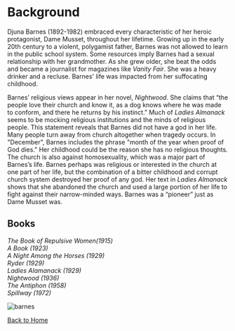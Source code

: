 # Background 

Djuna Barnes (1892-1982) embraced every characteristic of her heroic protagonist, Dame Musset, throughout her lifetime. Growing up in the early 20th century to a violent, polygamist father, Barnes was not allowed to learn in the public school system. Some resources imply Barnes had a sexual relationship with her grandmother. As she grew older, she beat the odds and became a journalist for magazines like _Vanity Fair_. She was a heavy drinker and a recluse. Barnes' life was impacted from her suffocating childhood. 

Barnes’ religious views appear in her novel, _Nightwood_. She claims that “the people love their church and know it, as a dog knows where he was made to conform, and there he returns by his instinct.” Much of _Ladies Almanack_ seems to be mocking religious institutions and the minds of religious people. This statement reveals that Barnes did not have a god in her life. Many people turn away from church altogether when tragedy occurs. In "December", Barnes includes the phrase "month of the year when proof of God dies." Her childhood could be the reason she has no religious thoughts. The church is also against homosexuality, which was a major part of Barnes’s life. Barnes perhaps was religious or interested in the church at one part of her life, but the combination of a bitter childhood and corrupt church system destroyed her proof of any god. Her text in _Ladies Almanack_ shows that she abandoned the church and used a large portion of her life to fight against their narrow-minded ways. Barnes was a “pioneer” just as Dame Musset was. 

## Books

_The Book of Repulsive Women(1915)  
A Book (1923)   
A Night Among the Horses (1929)   
Ryder (1929)  
Ladies Alamanack (1929)   
Nightwood (1936)    
The Antiphon (1958)    
Spillway (1972)_

![barnes](https://lh3.googleusercontent.com/-nUCREe8KYKc/WJ-7zrsZUjI/AAAAAAAAAHQ/w-IwQ15vxj8eTtidIH_i9sbXeauhv3U_wCLcB/s0/barnes.jpg "barnes.jpg")


[Back to Home](/ladiesalmanack/)
